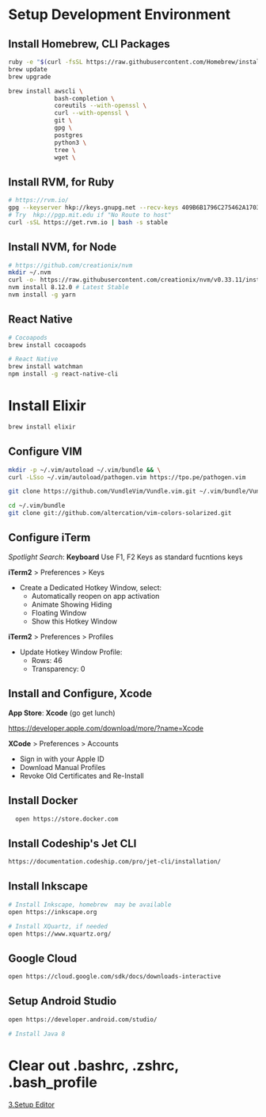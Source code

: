 # Setup Development Environment

## Install Homebrew, CLI Packages

```bash
ruby -e "$(curl -fsSL https://raw.githubusercontent.com/Homebrew/install/master/install)"
brew update
brew upgrade

brew install awscli \
             bash-completion \
             coreutils --with-openssl \
             curl --with-openssl \
             git \
             gpg \
             postgres
             python3 \
             tree \
             wget \
```

## Install RVM, for Ruby

```bash
# https://rvm.io/
gpg --keyserver hkp://keys.gnupg.net --recv-keys 409B6B1796C275462A1703113804BB82D39DC0E3
# Try  hkp://pgp.mit.edu if "No Route to host"
curl -sSL https://get.rvm.io | bash -s stable
```

## Install NVM, for Node

```bash
# https://github.com/creationix/nvm
mkdir ~/.nvm
curl -o- https://raw.githubusercontent.com/creationix/nvm/v0.33.11/install.sh | bash
nvm install 8.12.0 # Latest Stable
nvm install -g yarn

```

## React Native

```bash
# Cocoapods
brew install cocoapods

# React Native
brew install watchman
npm install -g react-native-cli
```

# Install Elixir

```bash
brew install elixir
```

## Configure VIM

```bash
mkdir -p ~/.vim/autoload ~/.vim/bundle && \
curl -LSso ~/.vim/autoload/pathogen.vim https://tpo.pe/pathogen.vim

git clone https://github.com/VundleVim/Vundle.vim.git ~/.vim/bundle/Vundle.vim

cd ~/.vim/bundle
git clone git://github.com/altercation/vim-colors-solarized.git
```

## Configure iTerm

_Spotlight Search_: **Keyboard**
Use F1, F2 Keys as standard fucntions keys

**iTerm2** > Preferences > Keys

- Create a Dedicated Hotkey Window, select:
  - Automatically reopen on app activation
  - Animate Showing Hiding
  - Floating Window
  - Show this Hotkey Window

**iTerm2** > Preferences > Profiles

- Update Hotkey Window Profile:
  - Rows: 46
  - Transparency: 0

## Install and Configure, Xcode

__App Store__: **Xcode** (go get lunch)

https://developer.apple.com/download/more/?name=Xcode

**XCode** > Preferences > Accounts

- Sign in with your Apple ID
- Download Manual Profiles
- Revoke Old Certificates and Re-Install

## Install Docker

```bash
  open https://store.docker.com
```

## Install Codeship's Jet CLI

```bash
https://documentation.codeship.com/pro/jet-cli/installation/
```

## Install Inkscape

```bash
# Install Inkscape, homebrew  may be available
open https://inkscape.org

# Install XQuartz, if needed
open https://www.xquartz.org/
```

## Google Cloud

```bash
open https://cloud.google.com/sdk/docs/downloads-interactive
```

## Setup Android Studio

```bash
open https://developer.android.com/studio/

# Install Java 8
```


##
# Clear out .bashrc, .zshrc, .bash_profile

[3.Setup Editor](./README/3.setup-editor.md)

